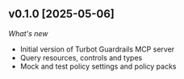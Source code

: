 ## v0.1.0 [2025-05-06]

_What's new_

* Initial version of Turbot Guardrails MCP server
* Query resources, controls and types
* Mock and test policy settings and policy packs